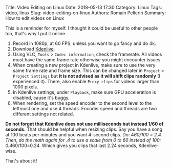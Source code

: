 Title: Video Editing on Linux
Date: 2018-05-13 17:30
Category: Linux
Tags: video, linux
Slug: video-editing-on-linux
Authors: Romain Pellerin
Summary: How to edit videos on Linux

This is a reminder for myself. I thought it could be useful to other people too, that's why I put it online.

1. Record in 1080p, at 60 FPS, unless you want to go fancy and do 4k.
2. Download [Kdenlive](https://kdenlive.org/en/download/).
3. Using VLC, `Tools` > `Codec information`, check the framerate. All videos must have the same frame rate otherwise you might encounter issues.
4. When creating a new project in Kdenlive, make sure to use the very same frame rate and frame size. This can be changed later in `Project` > `Project Settings` but **it is not advised as it will shift clips randomly** (I experienced it). There, also enable `Proxy clips` for videos larger than 1000 pixels.
5. In Kdenlive settings, under `Playback`, make sure GPU acceleration is disabled, cause it's buggy.
6. When rendering, set the speed encoder to the second level to the leftmost one and use 4 threads. Encoder speed and threads are two different settings not related.

**Do not forget that Kdenlive does not use milliseconds but instead 1/60 of seconds.** That should be helpful when resizing clips. Say you have a song at 100 beats per minutes and you want 4-second clips. Do: 4*60/100 = 2.4. Then, do the math again for .4 to use a scale from 0 to 60 instead of 100: 0.4*60/100=0.24. Which gives you clips that last 2.24 seconds, Kdenlive-wise.

That's about it!
